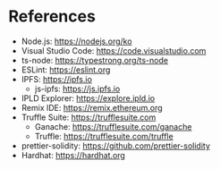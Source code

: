 # References

- Node.js: https://nodejs.org/ko
- Visual Studio Code: https://code.visualstudio.com
- ts-node: https://typestrong.org/ts-node
- ESLint: https://eslint.org
- IPFS: https://ipfs.io
  - js-ipfs: https://js.ipfs.io
- IPLD Explorer: https://explore.ipld.io
- Remix IDE: https://remix.ethereum.org
- Truffle Suite: https://trufflesuite.com
  - Ganache: https://trufflesuite.com/ganache
  - Truffle: https://trufflesuite.com/truffle
- prettier-solidity: https://github.com/prettier-solidity
- Hardhat: https://hardhat.org

